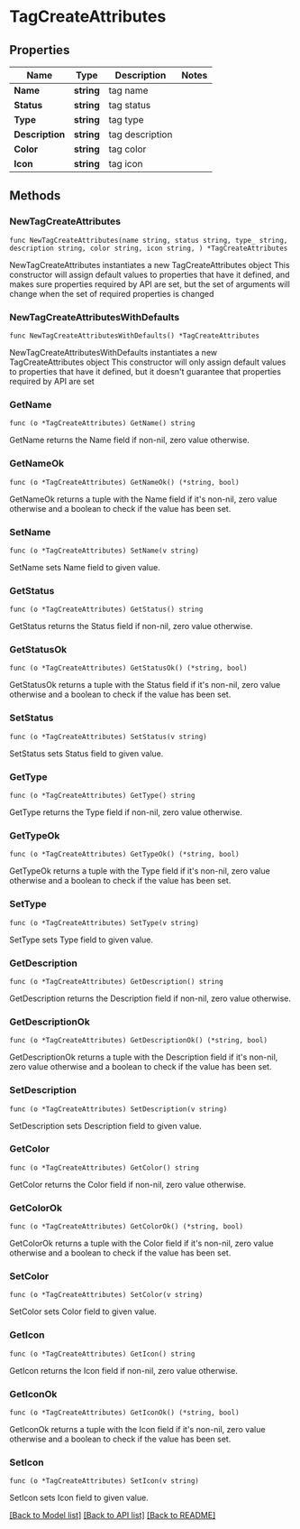 # TagCreateAttributes

## Properties

Name | Type | Description | Notes
------------ | ------------- | ------------- | -------------
**Name** | **string** | tag name | 
**Status** | **string** | tag status | 
**Type** | **string** | tag type | 
**Description** | **string** | tag description | 
**Color** | **string** | tag color | 
**Icon** | **string** | tag icon | 

## Methods

### NewTagCreateAttributes

`func NewTagCreateAttributes(name string, status string, type_ string, description string, color string, icon string, ) *TagCreateAttributes`

NewTagCreateAttributes instantiates a new TagCreateAttributes object
This constructor will assign default values to properties that have it defined,
and makes sure properties required by API are set, but the set of arguments
will change when the set of required properties is changed

### NewTagCreateAttributesWithDefaults

`func NewTagCreateAttributesWithDefaults() *TagCreateAttributes`

NewTagCreateAttributesWithDefaults instantiates a new TagCreateAttributes object
This constructor will only assign default values to properties that have it defined,
but it doesn't guarantee that properties required by API are set

### GetName

`func (o *TagCreateAttributes) GetName() string`

GetName returns the Name field if non-nil, zero value otherwise.

### GetNameOk

`func (o *TagCreateAttributes) GetNameOk() (*string, bool)`

GetNameOk returns a tuple with the Name field if it's non-nil, zero value otherwise
and a boolean to check if the value has been set.

### SetName

`func (o *TagCreateAttributes) SetName(v string)`

SetName sets Name field to given value.


### GetStatus

`func (o *TagCreateAttributes) GetStatus() string`

GetStatus returns the Status field if non-nil, zero value otherwise.

### GetStatusOk

`func (o *TagCreateAttributes) GetStatusOk() (*string, bool)`

GetStatusOk returns a tuple with the Status field if it's non-nil, zero value otherwise
and a boolean to check if the value has been set.

### SetStatus

`func (o *TagCreateAttributes) SetStatus(v string)`

SetStatus sets Status field to given value.


### GetType

`func (o *TagCreateAttributes) GetType() string`

GetType returns the Type field if non-nil, zero value otherwise.

### GetTypeOk

`func (o *TagCreateAttributes) GetTypeOk() (*string, bool)`

GetTypeOk returns a tuple with the Type field if it's non-nil, zero value otherwise
and a boolean to check if the value has been set.

### SetType

`func (o *TagCreateAttributes) SetType(v string)`

SetType sets Type field to given value.


### GetDescription

`func (o *TagCreateAttributes) GetDescription() string`

GetDescription returns the Description field if non-nil, zero value otherwise.

### GetDescriptionOk

`func (o *TagCreateAttributes) GetDescriptionOk() (*string, bool)`

GetDescriptionOk returns a tuple with the Description field if it's non-nil, zero value otherwise
and a boolean to check if the value has been set.

### SetDescription

`func (o *TagCreateAttributes) SetDescription(v string)`

SetDescription sets Description field to given value.


### GetColor

`func (o *TagCreateAttributes) GetColor() string`

GetColor returns the Color field if non-nil, zero value otherwise.

### GetColorOk

`func (o *TagCreateAttributes) GetColorOk() (*string, bool)`

GetColorOk returns a tuple with the Color field if it's non-nil, zero value otherwise
and a boolean to check if the value has been set.

### SetColor

`func (o *TagCreateAttributes) SetColor(v string)`

SetColor sets Color field to given value.


### GetIcon

`func (o *TagCreateAttributes) GetIcon() string`

GetIcon returns the Icon field if non-nil, zero value otherwise.

### GetIconOk

`func (o *TagCreateAttributes) GetIconOk() (*string, bool)`

GetIconOk returns a tuple with the Icon field if it's non-nil, zero value otherwise
and a boolean to check if the value has been set.

### SetIcon

`func (o *TagCreateAttributes) SetIcon(v string)`

SetIcon sets Icon field to given value.



[[Back to Model list]](../README.md#documentation-for-models) [[Back to API list]](../README.md#documentation-for-api-endpoints) [[Back to README]](../README.md)


